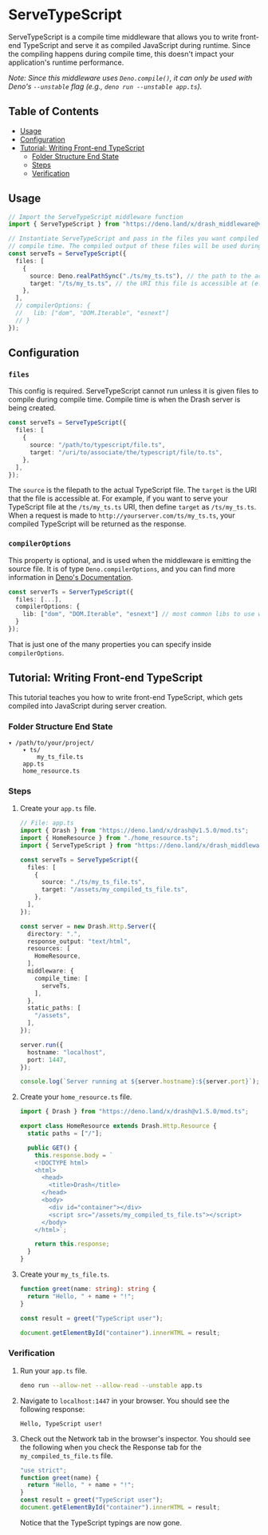 # ServeTypeScript

ServeTypeScript is a compile time middleware that allows you to write front-end
TypeScript and serve it as compiled JavaScript during runtime. Since the
compiling happens during compile time, this doesn't impact your application's
runtime performance.

_Note: Since this middleware uses `Deno.compile()`, it can only be used with
Deno's `--unstable` flag (e.g., `deno run --unstable app.ts`)._

## Table of Contents

- [Usage](#usage)
- [Configuration](#configuration)
- [Tutorial: Writing Front-end TypeScript](#tutorial-writing-front-end-typescript)
  - [Folder Structure End State](#folder-structure-end-state)
  - [Steps](#steps)
  - [Verification](#verification)

## Usage

```typescript
// Import the ServeTypeScript middleware function
import { ServeTypeScript } from "https://deno.land/x/drash_middleware@v0.7.7/serve_typescript/mod.ts";

// Instantiate ServeTypeScript and pass in the files you want compiled during
// compile time. The compiled output of these files will be used during runtime.
const serveTs = ServeTypeScript({
  files: [
    {
      source: Deno.realPathSync("./ts/my_ts.ts"), // the path to the actual TypeScript file
      target: "/ts/my_ts.ts", // the URI this file is accessible at (e.g., localhost:1447/ts/my_ts.ts)
    },
  ],
  // compilerOptions: {
  //   lib: ["dom", "DOM.Iterable", "esnext"]
  // }
});
```

## Configuration

### `files`

This config is required. ServeTypeScript cannot run unless it is given files to
compile during compile time. Compile time is when the Drash server is being
created.

```typescript
const serveTs = ServeTypeScript({
  files: [
    {
      source: "/path/to/typescript/file.ts",
      target: "/uri/to/associate/the/typescript/file/to.ts",
    },
  ],
});
```

The `source` is the filepath to the actual TypeScript file. The `target` is the
URI that the file is accessible at. For example, if you want to serve your
TypeScript file at the `/ts/my_ts.ts` URI, then define `target` as
`/ts/my_ts.ts`. When a request is made to `http://yourserver.com/ts/my_ts.ts`,
your compiled TypeScript will be returned as the response.

### `compilerOptions`

This property is optional, and is used when the middleware is emitting the
source file. It is of type `Deno.compilerOptions`, and you can find more
information in
[Deno's Documentation](https://doc.deno.land/builtin/unstable#Deno.CompilerOptions).

```ts
const serverTs = ServerTypeScript({
  files: [...],
  compilerOptions: {
    lib: ["dom", "DOM.Iterable", "esnext"] // most common libs to use when targetting the DOM
  }
});
```

That is just one of the many properties you can specify inside
`compilerOptions`.

## Tutorial: Writing Front-end TypeScript

This tutorial teaches you how to write front-end TypeScript, which gets compiled
into JavaScript during server creation.

### Folder Structure End State

```
▾ /path/to/your/project/
    ▾ ts/
        my_ts_file.ts
    app.ts
    home_resource.ts
```

### Steps

1. Create your `app.ts` file.

   ```typescript
   // File: app.ts
   import { Drash } from "https://deno.land/x/drash@v1.5.0/mod.ts";
   import { HomeResource } from "./home_resource.ts";
   import { ServeTypeScript } from "https://deno.land/x/drash_middleware@v0.7.7/serve_typescript/mod.ts";

   const serveTs = ServeTypeScript({
     files: [
       {
         source: "./ts/my_ts_file.ts",
         target: "/assets/my_compiled_ts_file.ts",
       },
     ],
   });

   const server = new Drash.Http.Server({
     directory: ".",
     response_output: "text/html",
     resources: [
       HomeResource,
     ],
     middleware: {
       compile_time: [
         serveTs,
       ],
     },
     static_paths: [
       "/assets",
     ],
   });

   server.run({
     hostname: "localhost",
     port: 1447,
   });

   console.log(`Server running at ${server.hostname}:${server.port}`);
   ```

2. Create your `home_resource.ts` file.

   ```typescript
   import { Drash } from "https://deno.land/x/drash@v1.5.0/mod.ts";

   export class HomeResource extends Drash.Http.Resource {
     static paths = ["/"];

     public GET() {
       this.response.body = `
       <!DOCTYPE html>
       <html>
         <head>
           <title>Drash</title>
         </head>
         <body>
           <div id="container"></div>
           <script src="/assets/my_compiled_ts_file.ts"></script>
         </body>
       </html>`;

       return this.response;
     }
   }
   ```

3. Create your `my_ts_file.ts`.

   ```typescript
   function greet(name: string): string {
     return "Hello, " + name + "!";
   }

   const result = greet("TypeScript user");

   document.getElementById("container").innerHTML = result;
   ```

### Verification

1. Run your `app.ts` file.

   ```sh
   deno run --allow-net --allow-read --unstable app.ts
   ```

2. Navigate to `localhost:1447` in your browser. You should see the following
   response:

   ```text
   Hello, TypeScript user!
   ```

3. Check out the Network tab in the browser's inspector. You should see the
   following when you check the Response tab for the `my_compiled_ts_file.ts`
   file.

   ```javascript
   "use strict";
   function greet(name) {
     return "Hello, " + name + "!";
   }
   const result = greet("TypeScript user");
   document.getElementById("container").innerHTML = result;
   ```

   Notice that the TypeScript typings are now gone.
